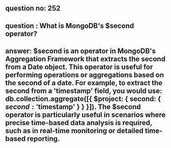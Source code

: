 
      
## question no: 252

## question : What is MongoDB's $second operator?

## answer: $second is an operator in MongoDB's Aggregation Framework that extracts the second from a Date object. This operator is useful for performing operations or aggregations based on the second of a date. For example, to extract the second from a 'timestamp' field, you would use: db.collection.aggregate([{ $project: { second: { $second: '$timestamp' } } }]). The $second operator is particularly useful in scenarios where precise time-based data analysis is required, such as in real-time monitoring or detailed time-based reporting.
      